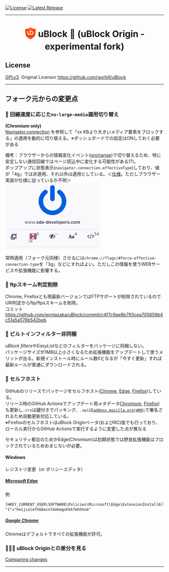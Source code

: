 [![License](https://img.shields.io/badge/License-GPLv3-blue.svg)](./LICENSE.txt)
[![Latest Release](https://img.shields.io/github/v/release/gontazaka/ublock?include_prereleases&label=Release)](https://github.com/gontazaka/uBlock/releases)

***

<h1 align="center">
<sub>
<img  src="./src/img/ublock.svg" height="38" width="38">
</sub>
uBlock 🦆 (uBlock Origin - experimental fork)
</h1>

## License

[GPLv3](./LICENSE.txt). Original Licensor <https://github.com/gorhill/uBlock>  

***

## フォーク元からの変更点

### 🦆 回線速度に応じた`no-large-media`適用切り替え

**(Chromium only)**  
[Navigator.connection](https://developer.mozilla.org/en-US/docs/Web/API/Navigator/connection) を参照して「xx KBより大きいメディア要素をブロックする」の適用を動的に切り替える。※ダッシュボードでの設定はONしておく必要がある

備考：ブラウザーからの情報変化イベント([onchange](https://developer.mozilla.org/en-US/docs/Web/API/NetworkInformation/onchange))で切り替えるため、特に安定しない通信回線ではページ読込中に変化する可能性がある(?)。  
ポップアップに状態表示(`navigator.connection.effectiveType`)しており、値が「4g」では非適用、それ以外は適用としている。＜[仕様](https://wicg.github.io/netinfo/#dfn-effective-connection-type)。ただしブラウザー実装が仕様に従っているか不明＞
![Popup Screenshot](./doc/img/effectiveyype.png)

常時適用（フォーク元同様）させるには`chrome://flags/#force-effective-connection-type`を「3g」などにすればよい。ただしこの情報を使うWEBサービスや拡張機能に影響する。  

### 🦆 ftpスキーム判定削除

Chrome, Firefoxとも現最新バージョンではFTPサポートが削除されているのでURI判定からftp/ftpsスキームを削除。  
コミット https://github.com/gontazaka/uBlock/commit/c4f7c9ae8b793cea705659b4c51a5a576b542beb

### 🦆 ビルトインフィルター非同梱

*uBlock filters*や*EasyList*などのフィルターをパッケージに同梱しない。  
パッケージサイズが1MB以上小さくなるため拡張機能をアップデートして使うメリットが出る。新規インストール時にルール数0となるが「今すぐ更新」すれば最新ルールが普通にダウンロードされる。  

### 🦆 セルフホスト

GitHubのリリースでパッケージをセルフホスト([Chrome](https://developer.chrome.com/docs/apps/autoupdate/), [Edge](https://docs.microsoft.com/ja-jp/deployedge/microsoft-edge-manage-extensions-webstore#distribute-a-privately-hosted-extension), [Firefox](https://extensionworkshop.com/documentation/publish/self-distribution/))している。  
リリース時のGitHub Actionsでアップデート用メタデータ[Chromium](https://github.com/gontazaka/uBlock/blob/meta/chromium/update.xml), [Firefox](https://github.com/gontazaka/uBlock/blob/meta/firefox/updates.json))も更新し`.crx`は鍵付きでパッキング、`.xpi`は[`addons.mozilla.org(AMO)`](https://addons.mozilla.org/firefox/)で署名されるため自動更新対応している。  
※FirefoxのセルフホストはuBlock Originベータ(およびRC)版でも行っており、ローカル実行からGitHub Actionsで実行するように変更した点が異なる

セキュリティ都合のためかEdge(Chromium)は初期状態では野良拡張機能はブロックされているためおまじないが必要。  

#### Windows
レジストリ変更（or ポリシーエディタ）  

##### [Microsoft Edge](https://docs.microsoft.com/deployedge/microsoft-edge-policies#extensioninstallallowlist)
例  
```
[HKEY_CURRENT_USER\SOFTWARE\Policies\Microsoft\Edge\ExtensionInstallAllowlist]
"1"="heijcalefhbbecnlkmkmgohkkfmhhhnm"
```

##### [Google Chrome](https://cloud.google.com/docs/chrome-enterprise/policies?policy=ExtensionInstallAllowlist)
Chromeはデフォルトですべての拡張機能が許可。  

### 🦆🦆🦆 uBlock Originとの差分を見る

[Comparing changes](https://github.com/gorhill/uBlock/compare/master...gontazaka:master)

***
